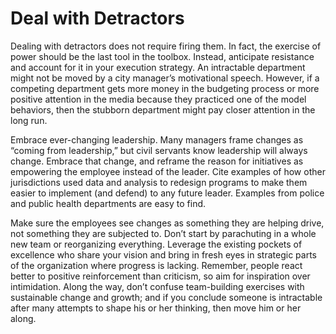 # Deal with Detractors

Dealing with detractors does not require firing them. In fact, the exercise of power should be the last tool in the toolbox. Instead, anticipate resistance and account for it in your execution strategy. An intractable department might not be moved by a city manager’s motivational speech. However, if a competing department gets more money in the budgeting process or more positive attention in the media because they practiced one of the model behaviors, then the stubborn department might pay closer attention in the long run. 

Embrace ever-changing leadership. Many managers frame changes as “coming from leadership,” but civil servants know leadership will always change. Embrace that change, and reframe the reason for initiatives as empowering the employee instead of the leader. Cite examples of how other jurisdictions used data and analysis to redesign programs to make them easier to implement (and defend) to any future leader. Examples from police and public health departments are easy to find.  

Make sure the employees see changes as something they are helping drive, not something they are subjected to. Don’t start by parachuting in a whole new team or reorganizing everything. Leverage the existing pockets of excellence who share your vision and bring in fresh eyes in strategic parts of the organization where progress is lacking. Remember, people react better to positive reinforcement than criticism, so aim for inspiration over intimidation. Along the way, don’t confuse team-building exercises with sustainable change and growth; and if you conclude someone is intractable after many attempts to shape his or her thinking, then move him or her along.